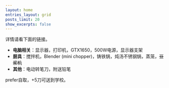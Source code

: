 ```yaml
---
layout: home
entries_layout: grid
posts_limit: 20
show_excerpts: false
---
```

详情请看下面的链接。
- **电脑相关**：显示器，打印机，GTX1650，500W电源，显示器支架
- **厨具**：搅拌机，Blender (mini chopper)，铸铁锅，炖汤不锈钢锅，蒸笼，~~豆浆机~~
- **其他**：电动转笔刀，附送铅笔

prefer自取，+5刀可送到学校。

